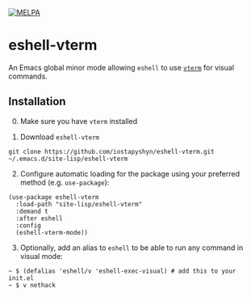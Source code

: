 [![MELPA](https://melpa.org/packages/eshell-vterm-badge.svg)](https://melpa.org/#/eshell-vterm)
# eshell-vterm

An Emacs global minor mode allowing `eshell` to use
[`vterm`](https://github.com/akermu/emacs-libvterm) for visual commands.

## Installation

0. Make sure you have `vterm` installed

1. Download `eshell-vterm`

```
git clone https://github.com/iostapyshyn/eshell-vterm.git ~/.emacs.d/site-lisp/eshell-vterm
```

2. Configure automatic loading for the package using your preferred method (e.g. `use-package`):

```
(use-package eshell-vterm
  :load-path "site-lisp/eshell-vterm"
  :demand t
  :after eshell
  :config
  (eshell-vterm-mode))
```

3. Optionally, add an alias to `eshell` to be able to run any command in visual mode:
```
~ $ (defalias 'eshell/v 'eshell-exec-visual) # add this to your init.el
~ $ v nethack
```
